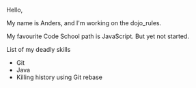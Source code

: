 Hello,

My name is Anders, and I'm working on the dojo_rules. 

My favourite Code School path is JavaScript. But yet not started.

List of my deadly skills
* Git
* Java
* Killing history using Git rebase

